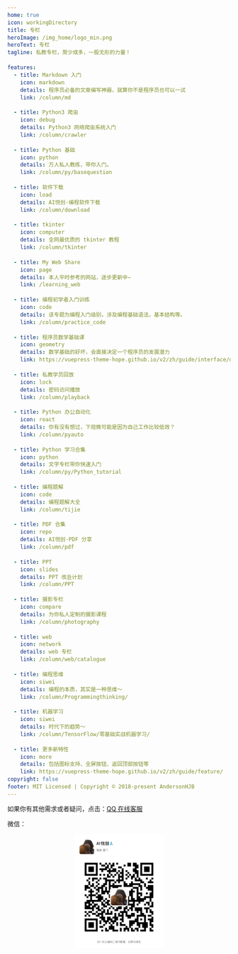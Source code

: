 ```yaml
---
home: true
icon: workingDirectory
title: 专栏
heroImage: /img_home/logo_min.png
heroText: 专栏
tagline: 私教专栏，聚少成多，一股无形的力量！

features:
  - title: Markdown 入门
    icon: markdown
    details: 程序员必备的文章编写神器，就算你不是程序员也可以一试
    link: /column/md

  - title: Python3 爬虫
    icon: debug
    details: Python3 网络爬虫系统入门
    link: /column/crawler

  - title: Python 基础
    icon: python
    details: 万人私人教练，带你入门。
    link: /column/py/basequestion

  - title: 软件下载
    icon: load
    details: AI悦创·编程软件下载
    link: /column/download

  - title: tkinter
    icon: computer
    details: 全网最优质的 tkinter 教程
    link: /column/tkinter

  - title: My Web Share
    icon: page
    details: 本人平时参考的网站，逐步更新中~
    link: /learning_web

  - title: 编程初学者入门训练
    icon: code
    details: 该专题为编程入门级别，涉及编程基础语法，基本结构等。
    link: /column/practice_code

  - title: 程序员数学基础课
    icon: geometry
    details: 数学基础的好坏，会直接决定一个程序员的发展潜力
    link: https://vuepress-theme-hope.github.io/v2/zh/guide/interface/darkmode.html

  - title: 私教学员回放
    icon: lock
    details: 密码访问播放
    link: /column/playback

  - title: Python 办公自动化
    icon: react
    details: 你有没有想过，下班晚可能是因为自己工作比较低效？
    link: /column/pyauto

  - title: Python 学习合集
    icon: python
    details: 文字专栏带你快速入门
    link: /column/py/Python_tutorial

  - title: 编程题解
    icon: code
    details: 编程题解大全
    link: /column/tijie

  - title: PDF 合集
    icon: repo
    details: AI悦创·PDF 分享
    link: /column/pdf

  - title: PPT
    icon: slides
    details: PPT 改丑计划
    link: /column/PPT

  - title: 摄影专栏
    icon: compare
    details: 为你私人定制的摄影课程
    link: /column/photography

  - title: web
    icon: network
    details: web 专栏
    link: /column/web/catalogue

  - title: 编程思维
    icon: siwei
    details: 编程的本质，其实是一种思维～
    link: /column/Programmingthinking/

  - title: 机器学习
    icon: siwei
    details: 时代下的趋势～
    link: /column/TensorFlow/零基础实战机器学习/

  - title: 更多新特性
    icon: more
    details: 包括图标支持、全屏按钮、返回顶部按钮等
    link: https://vuepress-theme-hope.github.io/v2/zh/guide/feature/
copyright: false
footer: MIT Licensed | Copyright © 2018-present AndersonHJB
---
```


如果你有其他需求或者疑问，点击：[QQ 在线客服](http://wpa.qq.com/msgrd?v=3&uin=1432803776&site=qq&menu=yes)

微信：

<div align=center><img src="/ewm/Jiabcdefh.jpg" alt="微信号：Jiabcdefh" style="zoom:25%;" /></div>
